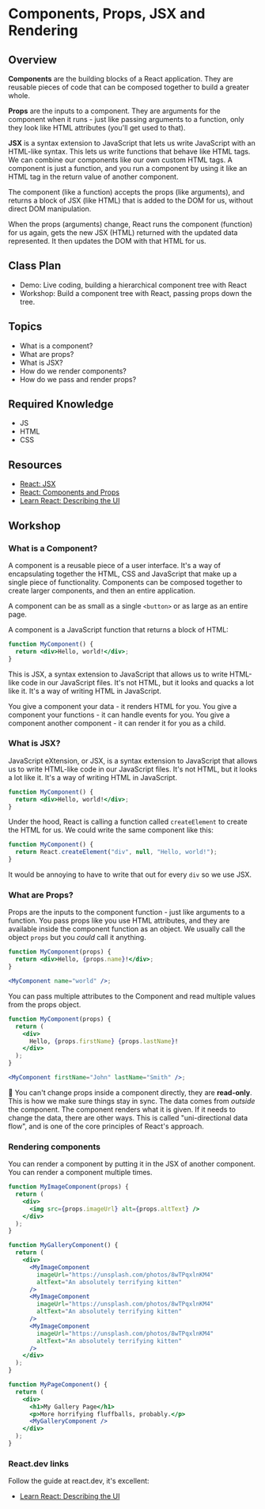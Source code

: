 # Components, Props, JSX and Rendering

## Overview

**Components** are the building blocks of a React application. They are reusable pieces of code that can be composed together to build a greater whole.

**Props** are the inputs to a component. They are arguments for the component when it runs - just like passing arguments to a function, only they look like HTML attributes (you'll get used to that).

**JSX** is a syntax extension to JavaScript that lets us write JavaScript with an HTML-like syntax. This lets us write functions that behave like HTML tags. We can combine our components like our own custom HTML tags. A component is just a function, and you run a component by using it like an HTML tag in the return value of another component.

The component (like a function) accepts the props (like arguments), and returns a block of JSX (like HTML) that is added to the DOM for us, without direct DOM manipulation.

When the props (arguments) change, React runs the component (function) for us again, gets the new JSX (HTML) returned with the updated data represented. It then updates the DOM with that HTML for us.

## Class Plan

- Demo: Live coding, building a hierarchical component tree with React
- Workshop: Build a component tree with React, passing props down the tree.

## Topics

- What is a component?
- What are props?
- What is JSX?
- How do we render components?
- How do we pass and render props?

## Required Knowledge

- JS
- HTML
- CSS

## Resources

- [React: JSX](https://react.dev/learn/writing-markup-with-jsx)
- [React: Components and Props](https://react.dev/learn/components-and-props)
- [Learn React: Describing the UI](https://react.dev/learn/describing-the-ui)

## Workshop

### What is a Component?

A component is a reusable piece of a user interface. It's a way of encapsulating together the HTML, CSS and JavaScript that make up a single piece of functionality. Components can be composed together to create larger components, and then an entire application.

A component can be as small as a single `<button>` or as large as an entire page.

A component is a JavaScript function that returns a block of HTML:

```jsx
function MyComponent() {
  return <div>Hello, world!</div>;
}
```

This is JSX, a syntax extension to JavaScript that allows us to write HTML-like code in our JavaScript files. It's not HTML, but it looks and quacks a lot like it. It's a way of writing HTML in JavaScript.

You give a component your data - it renders HTML for you. You give a component your functions - it can handle events for you. You give a component another component - it can render it for you as a child.

### What is JSX?

JavaScript eXtension, or JSX, is a syntax extension to JavaScript that allows us to write HTML-like code in our JavaScript files. It's not HTML, but it looks a lot like it. It's a way of writing HTML in JavaScript.

```jsx
function MyComponent() {
  return <div>Hello, world!</div>;
}
```

Under the hood, React is calling a function called `createElement` to create the HTML for us. We could write the same component like this:

```jsx
function MyComponent() {
  return React.createElement("div", null, "Hello, world!");
}
```

It would be annoying to have to write that out for every `div` so we use JSX.

### What are Props?

Props are the inputs to the component function - just like arguments to a function. You pass props like you use HTML attributes, and they are available inside the component function as an object. We usually call the object `props` but you _could_ call it anything.

```jsx
function MyComponent(props) {
  return <div>Hello, {props.name}!</div>;
}

<MyComponent name="world" />;
```

You can pass multiple attributes to the Component and read multiple values from the props object.

```jsx
function MyComponent(props) {
  return (
    <div>
      Hello, {props.firstName} {props.lastName}!
    </div>
  );
}

<MyComponent firstName="John" lastName="Smith" />;
```

💭 You can't change props inside a component directly, they are **read-only**. This is how we make sure things stay in sync. The data comes from _outside_ the component. The component renders what it is given. If it needs to change the data, there are other ways. This is called "uni-directional data flow", and is one of the core principles of React's approach.

### Rendering components

You can render a component by putting it in the JSX of another component. You can render a component multiple times.

```jsx
function MyImageComponent(props) {
  return (
    <div>
      <img src={props.imageUrl} alt={props.altText} />
    </div>
  );
}

function MyGalleryComponent() {
  return (
    <div>
      <MyImageComponent
        imageUrl="https://unsplash.com/photos/8wTPqxlnKM4"
        altText="An absolutely terrifying kitten"
      />
      <MyImageComponent
        imageUrl="https://unsplash.com/photos/8wTPqxlnKM4"
        altText="An absolutely terrifying kitten"
      />
      <MyImageComponent
        imageUrl="https://unsplash.com/photos/8wTPqxlnKM4"
        altText="An absolutely terrifying kitten"
      />
    </div>
  );
}

function MyPageComponent() {
  return (
    <div>
      <h1>My Gallery Page</h1>
      <p>More horrifying fluffballs, probably.</p>
      <MyGalleryComponent />
    </div>
  );
}
```

### React.dev links

Follow the guide at react.dev, it's excellent:

- [Learn React: Describing the UI](https://react.dev/learn/describing-the-ui)